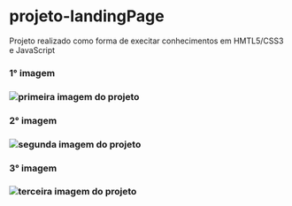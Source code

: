 # projeto-landingPage

 Projeto realizado como forma de execitar conhecimentos em HMTL5/CSS3 e JavaScript

 <h3>1° imagem <h3>

 <img src="imgs-projeto/1°img.png" alt="primeira imagem do projeto">

 <h3>2° imagem <h3>

 <img src="imgs-projeto/2°img.png" alt="segunda imagem do projeto">

 <h3>3° imagem <h3>

<img src="imgs-projeto/3°img.png" alt="terceira imagem do projeto">

<a href="#" target="_blank"></a>
